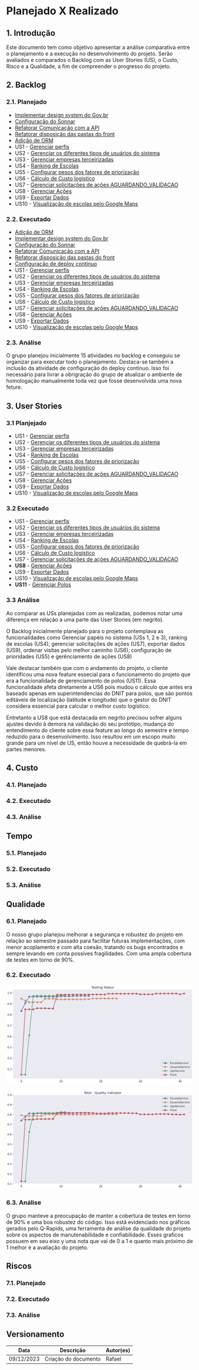 # Planejado X Realizado

## 1. Introdução

Este documento tem como objetivo apresentar a análise comparativa entre o planejamento e a execução no desenvolvimento do projeto. Serão avaliados e comparados o Backlog com as User Stories (US), o Custo, Risco e a Qualidade, a fim de compreender o progresso do projeto.

## 2. Backlog

### 2.1. Planejado

* [Implementar design system do Gov.br](https://github.com/fga-eps-mds/2023.2-Dnit-DOC/issues/66)
* [Configuração do Sonnar](https://github.com/fga-eps-mds/2023.2-Dnit-DOC/issues/46)
* [Refatorar Comunicação com a API](https://github.com/fga-eps-mds/2023.2-Dnit-DOC/issues/38)
* [Refatorar disposição das pastas do front](https://github.com/fga-eps-mds/2023.2-Dnit-DOC/issues/37)
* [Adição de ORM](https://github.com/fga-eps-mds/2023.2-Dnit-DOC/issues/21)
* US1 - [Gerenciar perfis](https://github.com/fga-eps-mds/2023.2-Dnit-DOC/issues/64)
* US2 - [Gerenciar os diferentes tipos de usuários do sistema](https://github.com/fga-eps-mds/2023.2-Dnit-DOC/issues/65)
* US3 - [Gerenciar empresas terceirizadas](https://github.com/fga-eps-mds/2023.2-Dnit-DOC/issues/83)
* US4 - [Ranking de Escolas](https://github.com/fga-eps-mds/2023.2-Dnit-DOC/issues/71)
* US5 - [Configurar pesos dos fatores de priorização](https://github.com/fga-eps-mds/2023.2-Dnit-DOC/issues/84)
* US6 - [Cálculo de Custo logístico](https://github.com/fga-eps-mds/2023.2-Dnit-DOC/issues/74)
* US7 - [Gerenciar solicitações de ações AGUARDANDO_VALIDACAO](https://github.com/fga-eps-mds/2023.2-Dnit-DOC/issues/85)
* US8 - [Gerenciar Ações](https://github.com/fga-eps-mds/2023.2-Dnit-DOC/issues/73)
* US9 - [Exportar Dados](https://github.com/fga-eps-mds/2023.2-Dnit-DOC/issues/75)
* US10 - [Visualização de escolas pelo Google Maps ](https://github.com/fga-eps-mds/2023.2-Dnit-DOC/issues/76)

### 2.2. Executado

* [Adição de ORM](https://github.com/fga-eps-mds/2023.2-Dnit-DOC/issues/21)
* [Implementar design system do Gov.br](https://github.com/fga-eps-mds/2023.2-Dnit-DOC/issues/66)
* [Configuração do Sonnar](https://github.com/fga-eps-mds/2023.2-Dnit-DOC/issues/46)
* [Refatorar Comunicação com a API](https://github.com/fga-eps-mds/2023.2-Dnit-DOC/issues/38)
* [Refatorar disposição das pastas do front](https://github.com/fga-eps-mds/2023.2-Dnit-DOC/issues/37)
* [Configuração de deploy contínuo](https://github.com/fga-eps-mds/2023.2-Dnit-DOC/issues/8)
* US1 - [Gerenciar perfis](https://github.com/fga-eps-mds/2023.2-Dnit-DOC/issues/64)
* US2 - [Gerenciar os diferentes tipos de usuários do sistema](https://github.com/fga-eps-mds/2023.2-Dnit-DOC/issues/65)
* US3 - [Gerenciar empresas terceirizadas](https://github.com/fga-eps-mds/2023.2-Dnit-DOC/issues/83)
* US4 - [Ranking de Escolas](https://github.com/fga-eps-mds/2023.2-Dnit-DOC/issues/71)
* US5 - [Configurar pesos dos fatores de priorização](https://github.com/fga-eps-mds/2023.2-Dnit-DOC/issues/84)
* US6 - [Cálculo de Custo logístico](https://github.com/fga-eps-mds/2023.2-Dnit-DOC/issues/74)
* US7 - [Gerenciar solicitações de ações AGUARDANDO_VALIDACAO](https://github.com/fga-eps-mds/2023.2-Dnit-DOC/issues/85)
* US8 - [Gerenciar Ações](https://github.com/fga-eps-mds/2023.2-Dnit-DOC/issues/73)
* US9 - [Exportar Dados](https://github.com/fga-eps-mds/2023.2-Dnit-DOC/issues/75)
* US10 - [Visualização de escolas pelo Google Maps ](https://github.com/fga-eps-mds/2023.2-Dnit-DOC/issues/76)

### 2.3. Análise

O grupo planejou inicialmente 15 atividades no backlog e conseguiu se organizar para executar todo o planejamento. Destaca-se também a inclusão da atividade de configuração do deploy contínuo. Isso foi necessário para livrar a obrigração do grupo de atualizar o ambiente de homologação manualmente toda vez que fosse desenvolvida uma nova feture.

## 3. User Stories

### 3.1 Planjejado

* US1 - [Gerenciar perfis](https://github.com/fga-eps-mds/2023.2-Dnit-DOC/issues/64)
* US2 - [Gerenciar os diferentes tipos de usuários do sistema](https://github.com/fga-eps-mds/2023.2-Dnit-DOC/issues/65)
* US3 - [Gerenciar empresas terceirizadas](https://github.com/fga-eps-mds/2023.2-Dnit-DOC/issues/83)
* US4 - [Ranking de Escolas](https://github.com/fga-eps-mds/2023.2-Dnit-DOC/issues/71)
* US5 - [Configurar pesos dos fatores de priorização](https://github.com/fga-eps-mds/2023.2-Dnit-DOC/issues/84)
* US6 - [Cálculo de Custo logístico](https://github.com/fga-eps-mds/2023.2-Dnit-DOC/issues/74)
* US7 - [Gerenciar solicitações de ações AGUARDANDO_VALIDACAO](https://github.com/fga-eps-mds/2023.2-Dnit-DOC/issues/85)
* US8 - [Gerenciar Ações](https://github.com/fga-eps-mds/2023.2-Dnit-DOC/issues/73)
* US9 - [Exportar Dados](https://github.com/fga-eps-mds/2023.2-Dnit-DOC/issues/75)
* US10 - [Visualização de escolas pelo Google Maps ](https://github.com/fga-eps-mds/2023.2-Dnit-DOC/issues/76)

### 3.2 Executado

* US1 - [Gerenciar perfis](https://github.com/fga-eps-mds/2023.2-Dnit-DOC/issues/64)
* US2 - [Gerenciar os diferentes tipos de usuários do sistema](https://github.com/fga-eps-mds/2023.2-Dnit-DOC/issues/65)
* US3 - [Gerenciar empresas terceirizadas](https://github.com/fga-eps-mds/2023.2-Dnit-DOC/issues/83)
* US4 - [Ranking de Escolas](https://github.com/fga-eps-mds/2023.2-Dnit-DOC/issues/71)
* US5 - [Configurar pesos dos fatores de priorização](https://github.com/fga-eps-mds/2023.2-Dnit-DOC/issues/84)
* US6 - [Cálculo de Custo logístico](https://github.com/fga-eps-mds/2023.2-Dnit-DOC/issues/74)
* US7 - [Gerenciar solicitações de ações AGUARDANDO_VALIDACAO](https://github.com/fga-eps-mds/2023.2-Dnit-DOC/issues/85)
* **US8** - [Gerenciar Ações](https://github.com/fga-eps-mds/2023.2-Dnit-DOC/issues/73)
* US9 - [Exportar Dados](https://github.com/fga-eps-mds/2023.2-Dnit-DOC/issues/75)
* US10 - [Visualização de escolas pelo Google Maps ](https://github.com/fga-eps-mds/2023.2-Dnit-DOC/issues/76)
* **US11** - [Gerenciar Polos](https://github.com/fga-eps-mds/2023.2-Dnit-DOC/issues/105)

### 3.3 Análise

Ao comparar as USs planejadas com as realizadas, podemos notar uma diferença em relação a uma parte das User Stories (em negrito).

O Backlog inicialmente planejado para o projeto contemplava as funcionalidades como Gerenciar papéis no sistema (USs 1, 2 e 3), ranking de escolas (US4), gerenciar solicitações de ações (US7), exportar dados (US9), ordenar visitas pelo melhor caminho (US6), configuração de prioridades (US5) e gerênciamento de ações (US8)

Vale destacar também que com o andamento do projeto, o cliente identificou uma nova feature essecial para o funcionamento do projeto que era a funcionalidade de gerenciamento de polos (US11). Essa funcionalidade afeta diretamente a US6 pois mudou o cálculo que antes era baseado apenas em superintendencias do DNIT para polos, que são pontos editáveis de localização (latitude e longitude) que o gestor do DNIT considera essencial para calcular o melhor custo logístico.

Entretanto a US8 que está destacada em negrito precisou sofrer alguns ajustes devido à demora na validação do seu protótipo, mudança do entendimento do cliente sobre essa feature ao longo do semestre e tempo reduzido para o desenvolvimento. Isso resultou em um escopo muito grande para um nível de US, então houve a necessidade de quebrá-la em partes menores.

## 4. Custo

### 4.1. Planejado

### 4.2. Executado

### 4.3. Análise

## Tempo

### 5.1. Planejado

### 5.2. Executado

### 5.3. Análise

## Qualidade

### 6.1. Planejado

O nosso grupo planejou melhorar a segurança e robustez do projeto em relação ao semestre passado para facilitar futuras implementações, com menor acoplamento e com alta coesão, tratando os bugs encontrados e sempre levando em conta possives fragilidades. Com uma ampla cobertura de testes em torno de 90%.

### 6.2. Executado

![avaliação dos testes](../assets/analitics/avaliacaoTestes.png)

![qualidade geral projeto](../assets/analitics/qualidadeGeralProjeto.png)

### 6.3. Análise

O grupo manteve a preocupação de manter a cobertura de testes em torno de 90% e uma boa robustez do código. Isso está evidenciado nos gráficos gerados pelo Q-Rapids, uma ferramenta de análise da qualidade do projeto sobre os aspectos de manutenabilidade e confiabilidade. Esses graficos possuem em seu eixo y uma nota que vai de 0 a 1 e quanto mais próximo de 1 melhor é a avaliação do projeto.

## Riscos

### 7.1. Planejado

### 7.2. Executado

### 7.3. Análise

## Versionamento

|**Data**|**Descrição**|**Autor(es)**|
|--------|-------------|--------------|
| 09/12/2023 | Criação do documento | Rafael |